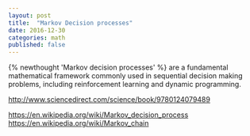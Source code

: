 ```yaml
---
layout: post
title:  "Markov Decision processes"
date: 2016-12-30
categories: math
published: false
---
```


{% newthought 'Markov decision processes' %} are a fundamental mathematical framework commonly used in sequential decision making problems, including reinforcement learning and dynamic programming.

http://www.sciencedirect.com/science/book/9780124079489

https://en.wikipedia.org/wiki/Markov_decision_process
https://en.wikipedia.org/wiki/Markov_chain
